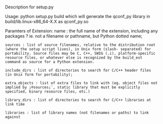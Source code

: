 Description for setup.py

Usage: python setup.py build
       which will generate the qconf_py library in build/lib.linux-x86_64-X.X as qconf_py.so

Paramters of Extension:
    name : the full name of the extension, including any packages ? ie. not a filename or pathname, but Python dotted name;

    sources : list of source filenames, relative to the distribution root (where the setup script lives), in Unix form (slash- separated) for portability. Source files may be C, C++, SWIG (.i), platform-specific resource files, or whatever else is recognized by the build_ext command as source for a Python extension.
    
    include_dirs : list of directories to search for C/C++ header files (in Unix form for portability);

    extra_objects : list of extra files to link with (eg. object files not implied by ¡®sources¡¯, static library that must be explicitly specified, binary resource files, etc.)

    library_dirs : list of directories to search for C/C++ libraries at link time

    libraries : list of library names (not filenames or paths) to link against

